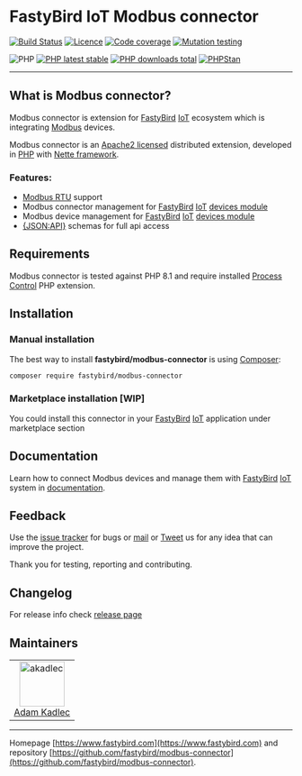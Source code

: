 # FastyBird IoT Modbus connector

[![Build Status](https://badgen.net/github/checks/FastyBird/modbus-connector/master?cache=300&style=flat-square)](https://github.com/FastyBird/modbus-connector/actions)
[![Licence](https://badgen.net/github/license/FastyBird/modbus-connector?cache=300&style=flat-square)](https://github.com/FastyBird/modbus-connector/blob/master/LICENSE.md)
[![Code coverage](https://badgen.net/coveralls/c/github/FastyBird/modbus-connector?cache=300&style=flat-square)](https://coveralls.io/r/FastyBird/modbus-connector)
[![Mutation testing](https://img.shields.io/endpoint?style=flat-square&url=https%3A%2F%2Fbadge-api.stryker-mutator.io%2Fgithub.com%2FFastyBird%2Fmodbus-connector%2Fmain)](https://dashboard.stryker-mutator.io/reports/github.com/FastyBird/modbus-connector/main)

![PHP](https://badgen.net/packagist/php/FastyBird/modbus-connector?cache=300&style=flat-square)
[![PHP latest stable](https://badgen.net/packagist/v/FastyBird/modbus-connector/latest?cache=300&style=flat-square)](https://packagist.org/packages/FastyBird/modbus-connector)
[![PHP downloads total](https://badgen.net/packagist/dt/FastyBird/modbus-connector?cache=300&style=flat-square)](https://packagist.org/packages/FastyBird/modbus-connector)
[![PHPStan](https://img.shields.io/badge/phpstan-enabled-brightgreen.svg?style=flat-square)](https://github.com/phpstan/phpstan)

***

## What is Modbus connector?

Modbus connector is extension for [FastyBird](https://www.fastybird.com) [IoT](https://en.wikipedia.org/wiki/Internet_of_things) ecosystem
which is integrating [Modbus](https://www.modbus.org) devices.

Modbus connector is an [Apache2 licensed](http://www.apache.org/licenses/LICENSE-2.0) distributed extension, developed
in [PHP](https://www.php.net) with [Nette framework](https://nette.org).

### Features:

- [Modbus RTU](https://en.wikipedia.org/wiki/Modbus) support
- Modbus connector management for [FastyBird](https://www.fastybird.com) [IoT](https://en.wikipedia.org/wiki/Internet_of_things) [devices module](https://github.com/FastyBird/devices-module)
- Modbus device management for [FastyBird](https://www.fastybird.com) [IoT](https://en.wikipedia.org/wiki/Internet_of_things) [devices module](https://github.com/FastyBird/devices-module)
- [{JSON:API}](https://jsonapi.org/) schemas for full api access

## Requirements

Modbus connector is tested against PHP 8.1 and require installed [Process Control](https://www.php.net/manual/en/book.pcntl.php)
PHP extension.

## Installation

### Manual installation

The best way to install **fastybird/modbus-connector** is using [Composer](http://getcomposer.org/):

```sh
composer require fastybird/modbus-connector
```

### Marketplace installation [WIP]

You could install this connector in your [FastyBird](https://www.fastybird.com) [IoT](https://en.wikipedia.org/wiki/Internet_of_things) application under marketplace section

## Documentation

Learn how to connect Modbus devices and manage them with [FastyBird](https://www.fastybird.com) [IoT](https://en.wikipedia.org/wiki/Internet_of_things) system
in [documentation](https://github.com/FastyBird/modbus-connector/blob/master/.docs/en/index.md).

## Feedback

Use the [issue tracker](https://github.com/FastyBird/modbus-connector/issues) for bugs
or [mail](mailto:code@fastybird.com) or [Tweet](https://twitter.com/fastybird) us for any idea that can improve the project.

Thank you for testing, reporting and contributing.

## Changelog

For release info check [release page](https://github.com/FastyBird/modbus-connector/releases)

## Maintainers

<table>
	<tbody>
		<tr>
			<td align="center">
				<a href="https://github.com/akadlec">
					<img alt="akadlec" width="80" height="80" src="https://avatars3.githubusercontent.com/u/1866672?s=460&amp;v=4" />
				</a>
				<br>
				<a href="https://github.com/akadlec">Adam Kadlec</a>
			</td>
		</tr>
	</tbody>
</table>

***
Homepage [https://www.fastybird.com](https://www.fastybird.com) and
repository [https://github.com/fastybird/modbus-connector](https://github.com/fastybird/modbus-connector).
